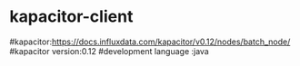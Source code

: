 # kapacitor-client
#kapacitor:https://docs.influxdata.com/kapacitor/v0.12/nodes/batch_node/
#kapacitor version:0.12
#development language :java
